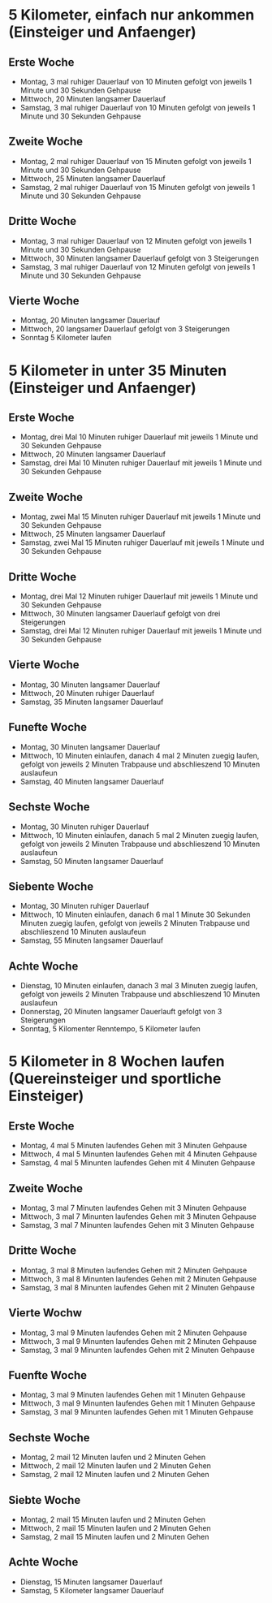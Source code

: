 # 5 Kilometer, einfach nur ankommen (Einsteiger und Anfaenger)

## Erste Woche

* Montag, 3 mal ruhiger Dauerlauf von 10 Minuten gefolgt von jeweils 1 Minute und 30 Sekunden Gehpause
* Mittwoch, 20 Minuten langsamer Dauerlauf
* Samstag, 3 mal ruhiger Dauerlauf von 10 Minuten gefolgt von jeweils 1 Minute und 30 Sekunden Gehpause

## Zweite Woche

* Montag, 2 mal ruhiger Dauerlauf von 15 Minuten gefolgt von jeweils 1 Minute und 30 Sekunden Gehpause
* Mittwoch, 25 Minuten langsamer Dauerlauf
* Samstag, 2 mal ruhiger Dauerlauf von 15 Minuten gefolgt von jeweils 1 Minute und 30 Sekunden Gehpause

## Dritte Woche

* Montag, 3 mal ruhiger Dauerlauf von 12 Minuten gefolgt von jeweils 1 Minute und 30 Sekunden Gehpause
* Mittwoch, 30 Minuten langsamer Dauerlauf gefolgt von 3 Steigerungen
* Samstag, 3 mal ruhiger Dauerlauf von 12 Minuten gefolgt von jeweils 1 Minute und 30 Sekunden Gehpause

## Vierte Woche

* Montag, 20 Minuten langsamer Dauerlauf
* Mittwoch, 20 langsamer Dauerlauf gefolgt von 3 Steigerungen
* Sonntag 5 Kilometer laufen

# 5 Kilometer in unter 35 Minuten (Einsteiger und Anfaenger)

## Erste Woche

* Montag, drei Mal 10 Minuten ruhiger Dauerlauf mit jeweils 1 Minute und 30 Sekunden Gehpause
* Mittwoch, 20 Minuten langsamer Dauerlauf
* Samstag, drei Mal 10 Minuten ruhiger Dauerlauf mit jeweils 1 Minute und 30 Sekunden Gehpause

## Zweite Woche

* Montag, zwei Mal 15 Minuten ruhiger Dauerlauf mit jeweils 1 Minute und 30 Sekunden Gehpause
* Mittwoch, 25 Minuten langsamer Dauerlauf
* Samstag, zwei Mal 15 Minuten ruhiger Dauerlauf mit jeweils 1 Minute und 30 Sekunden Gehpause

## Dritte Woche

* Montag, drei Mal 12 Minuten ruhiger Dauerlauf mit jeweils 1 Minute und 30 Sekunden Gehpause
* Mittwoch, 30 Minuten langsamer Dauerlauf gefolgt von drei Steigerungen
* Samstag, drei Mal 12 Minuten ruhiger Dauerlauf mit jeweils 1 Minute und 30 Sekunden Gehpause

## Vierte Woche

* Montag, 30 Minuten langsamer Dauerlauf
* Mittwoch, 20 Minuten ruhiger Dauerlauf
* Samstag, 35 Minuten langsamer Dauerlauf

## Funefte Woche

* Montag, 30 Minuten langsamer Dauerlauf
* Mittwoch, 10 Minuten einlaufen, danach 4 mal 2 Minuten zuegig laufen, gefolgt von jeweils 2 Minuten Trabpause und abschlieszend 10 Minuten auslaufeun
* Samstag, 40 Minuten langsamer Dauerlauf

## Sechste Woche
* Montag, 30 Minuten ruhiger Dauerlauf
* Mittwoch, 10 Minuten einlaufen, danach 5 mal 2 Minuten zuegig laufen, gefolgt von jeweils 2 Minuten Trabpause und abschlieszend 10 Minuten auslaufeun
* Samstag, 50 Minuten langsamer Dauerlauf

## Siebente Woche

* Montag, 30 Minuten ruhiger Dauerlauf
* Mittwoch, 10 Minuten einlaufen, danach 6 mal 1 Minute 30 Sekunden Minuten zuegig laufen, gefolgt von jeweils 2 Minuten Trabpause und abschlieszend 10 Minuten auslaufeun
* Samstag, 55 Minuten langsamer Dauerlauf

## Achte Woche

* Dienstag, 10 Minuten einlaufen, danach 3 mal 3 Minuten zuegig laufen, gefolgt von jeweils 2 Minuten Trabpause und abschlieszend 10 Minuten auslaufeun
* Donnerstag, 20 Minuten langsamer Dauerlauft gefolgt von 3 Steigerungen
* Sonntag, 5 Kilomenter Renntempo, 5 Kilometer laufen

# 5 Kilometer in 8 Wochen laufen (Quereinsteiger und sportliche Einsteiger)

## Erste Woche

* Montag, 4 mal 5 Minuten laufendes Gehen mit 3 Minuten Gehpause
* Mittwoch, 4 mal 5 Minunten laufendes Gehen mit 4 Minuten Gehpause
* Samstag, 4 mal 5 Minunten laufendes Gehen mit 4 Minuten Gehpause

## Zweite Woche

* Montag, 3 mal 7 Minuten laufendes Gehen mit 3 Minuten Gehpause
* Mittwoch, 3 mal 7 Minunten laufendes Gehen mit 3 Minuten Gehpause
* Samstag, 3 mal 7 Minunten laufendes Gehen mit 3 Minuten Gehpause

## Dritte Woche

* Montag, 3 mal 8 Minuten laufendes Gehen mit 2 Minuten Gehpause
* Mittwoch, 3 mal 8 Minunten laufendes Gehen mit 2 Minuten Gehpause
* Samstag, 3 mal 8 Minunten laufendes Gehen mit 2 Minuten Gehpause

## Vierte Wochw

* Montag, 3 mal 9 Minuten laufendes Gehen mit 2 Minuten Gehpause
* Mittwoch, 3 mal 9 Minunten laufendes Gehen mit 2 Minuten Gehpause
* Samstag, 3 mal 9 Minunten laufendes Gehen mit 2 Minuten Gehpause

## Fuenfte Woche

* Montag, 3 mal 9 Minuten laufendes Gehen mit 1 Minuten Gehpause
* Mittwoch, 3 mal 9 Minunten laufendes Gehen mit 1 Minuten Gehpause
* Samstag, 3 mal 9 Minunten laufendes Gehen mit 1 Minuten Gehpause

## Sechste Woche

* Montag, 2 mail 12 Minuten laufen und 2 Minuten Gehen
* Mittwoch, 2 mail 12 Minuten laufen und 2 Minuten Gehen
* Samstag, 2 mail 12 Minuten laufen und 2 Minuten Gehen

## Siebte Woche

* Montag, 2 mail 15 Minuten laufen und 2 Minuten Gehen
* Mittwoch, 2 mail 15 Minuten laufen und 2 Minuten Gehen
* Samstag, 2 mail 15 Minuten laufen und 2 Minuten Gehen

## Achte Woche

* Dienstag, 15 Minuten langsamer Dauerlauf
* Samstag, 5 Kilometer langsamer Dauerlauf
